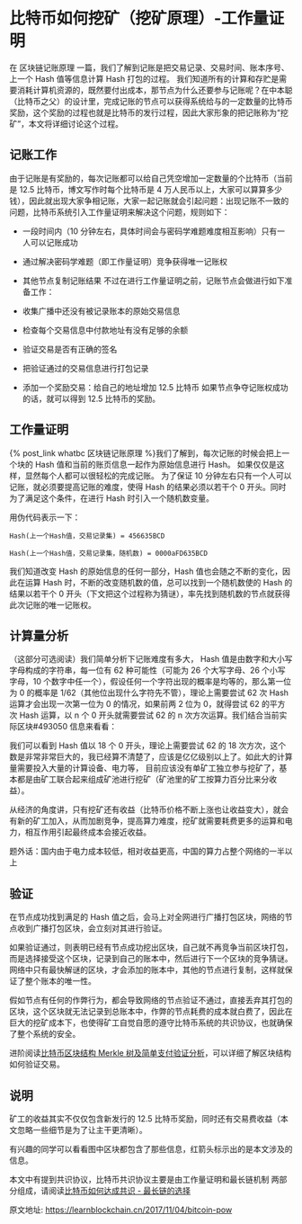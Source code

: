 # 比特币如何挖矿（挖矿原理）-工作量证明

在 区块链记账原理 一篇，我们了解到记账是把交易记录、交易时间、账本序号、上一个 Hash 值等信息计算 Hash 打包的过程。
我们知道所有的计算和存贮是需要消耗计算机资源的，既然要付出成本，那节点为什么还要参与记账呢？在中本聪（比特币之父）的设计里，完成记账的节点可以获得系统给与的一定数量的比特币奖励，这个奖励的过程也就是比特币的发行过程，因此大家形象的把记账称为“挖矿”，本文将详细讨论这个过程。

## 记账工作

由于记账是有奖励的，每次记账都可以给自己凭空增加一定数量的个比特币（当前是 12.5 比特币，博文写作时每个比特币是 4 万人民币以上，大家可以算算多少钱），因此就出现大家争相记账，大家一起记账就会引起问题：出现记账不一致的问题，比特币系统引入工作量证明来解决这个问题，规则如下：

- 一段时间内（10 分钟左右，具体时间会与密码学难题难度相互影响）只有一人可以记账成功
- 通过解决密码学难题（即工作量证明）竞争获得唯一记账权
- 其他节点复制记账结果
不过在进行工作量证明之前，记账节点会做进行如下准备工作：

- 收集广播中还没有被记录账本的原始交易信息
- 检查每个交易信息中付款地址有没有足够的余额
- 验证交易是否有正确的签名
- 把验证通过的交易信息进行打包记录
- 添加一个奖励交易：给自己的地址增加 12.5 比特币
如果节点争夺记账权成功的话，就可以得到 12.5 比特币的奖励。

## 工作量证明

{% post_link whatbc 区块链记账原理 %}我们了解到，每次记账的时候会把上一个块的 Hash 值和当前的账页信息一起作为原始信息进行 Hash。
如果仅仅是这样，显然每个人都可以很轻松的完成记账。
为了保证 10 分钟左右只有一个人可以记账，就必须要提高记账的难度，使得 Hash 的结果必须以若干个 0 开头。同时为了满足这个条件，在进行 Hash 时引入一个随机数变量。

用伪代码表示一下：

```
Hash(上一个Hash值，交易记录集) = 456635BCD

Hash(上一个Hash值，交易记录集，随机数) = 0000aFD635BCD
```

我们知道改变 Hash 的原始信息的任何一部分，Hash 值也会随之不断的变化，因此在运算 Hash 时，不断的改变随机数的值，总可以找到一个随机数使的 Hash 的结果以若干个 0 开头（下文把这个过程称为猜谜），率先找到随机数的节点就获得此次记账的唯一记账权。

## 计算量分析

（这部分可选阅读）我们简单分析下记账难度有多大，
Hash 值是由数字和大小写字母构成的字符串，每一位有 62 种可能性（可能为 26 个大写字母、26 个小写字母，10 个数字中任一个），假设任何一个字符出现的概率是均等的，那么第一位为 0 的概率是 1/62（其他位出现什么字符先不管），理论上需要尝试 62 次 Hash 运算才会出现一次第一位为 0 的情况，如果前两 2 位为 0，就得尝试 62 的平方次 Hash 运算，以 n 个 0 开头就需要尝试 62 的 n 次方次运算。我们结合当前实际区块#493050 信息来看看：

我们可以看到 Hash 值以 18 个 0 开头，理论上需要尝试 62 的 18 次方次，这个数是非常非常巨大的，我已经算不清楚了，应该是亿亿级别以上了。如此大的计算量需要投入大量的计算设备、电力等，
目前应该没有单矿工独立参与挖矿了，基本都是由矿工联合起来组成矿池进行挖矿（矿池里的矿工按算力百分比来分收益）。

从经济的角度讲，只有挖矿还有收益（比特币价格不断上涨也让收益变大），就会有新的矿工加入，从而加剧竞争，提高算力难度，挖矿就需要耗费更多的运算和电力，相互作用引起最终成本会接近收益。

题外话：国内由于电力成本较低，相对收益更高，中国的算力占整个网络的一半以上

## 验证

在节点成功找到满足的 Hash 值之后，会马上对全网进行广播打包区块，网络的节点收到广播打包区块，会立刻对其进行验证。

如果验证通过，则表明已经有节点成功挖出区块，自己就不再竞争当前区块打包，而是选择接受这个区块，记录到自己的账本中，然后进行下一个区块的竞争猜谜。
网络中只有最快解谜的区块，才会添加的账本中，其他的节点进行复制，这样就保证了整个账本的唯一性。

假如节点有任何的作弊行为，都会导致网络的节点验证不通过，直接丢弃其打包的区块，这个区块就无法记录到总账本中，作弊的节点耗费的成本就白费了，因此在巨大的挖矿成本下，也使得矿工自觉自愿的遵守比特币系统的共识协议，也就确保了整个系统的安全。

进阶阅读[比特币区块结构 Merkle 树及简单支付验证分析](https://xiaozhuanlan.com/topic/1402935768)，可以详细了解区块结构如何验证交易。

## 说明

矿工的收益其实不仅仅包含新发行的 12.5 比特币奖励，同时还有交易费收益（本文忽略一些细节是为了让主干更清晰）。

有兴趣的同学可以看看图中区块都包含了那些信息，红箭头标示出的是本文涉及的信息。

本文中有提到共识协议，比特币共识协议主要是由工作量证明和最长链机制 两部分组成，请阅读[比特币如何达成共识 - 最长链的选择](https://xiaozhuanlan.com/topic/0298513746)

原文地址: https://learnblockchain.cn/2017/11/04/bitcoin-pow